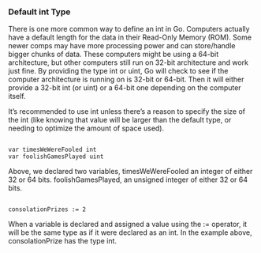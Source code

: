 ### Default int Type

There is one more common way to define an int in Go. Computers actually have a default length for the data in their Read-Only Memory (ROM). Some newer comps may have more processing power and can store/handle bigger chunks of data. These computers might be using a 64-bit architecture, but other computers still run on 32-bit architecture and work just fine. By providing the type int or uint, Go will check to see if the computer architecture is running on is 32-bit or 64-bit. Then it will either provide a 32-bit int (or uint) or a 64-bit one depending on the computer itself.

It’s recommended to use int unless there’s a reason to specify the size of the int (like knowing that value will be larger than the default type, or needing to optimize the amount of space used).

<pre><code>
var timesWeWereFooled int
var foolishGamesPlayed uint
</code></pre>

Above, we declared two variables, timesWeWereFooled an integer of either 32 or 64 bits. foolishGamesPlayed, an unsigned integer of either 32 or 64 bits.

<pre><code>
consolationPrizes := 2
</code></pre>

When a variable is declared and assigned a value using the := operator, it will be the same type as if it were declared as an int. In the example above, consolationPrize has the type int.
